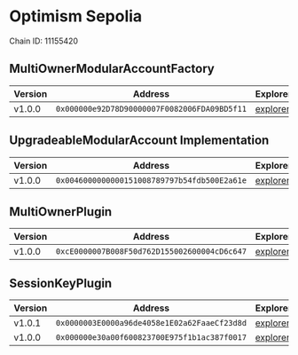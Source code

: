 # Optimism Sepolia

Chain ID: 11155420

## MultiOwnerModularAccountFactory

| Version | Address                                      | Explorer                                                                                             | Salt                         | Run                                                              |
| ------- | -------------------------------------------- | ---------------------------------------------------------------------------------------------------- | ---------------------------- | ---------------------------------------------------------------- |
| v1.0.0  | `0x000000e92D78D90000007F0082006FDA09BD5f11` | [explorer](https://sepolia-optimism.etherscan.io/address/0x000000e92D78D90000007F0082006FDA09BD5f11) | `0x5db157a188f31855e74efff3` | [run](../../broadcast/Deploy.s.sol/11155420/run-1707338797.json) |

## UpgradeableModularAccount Implementation

| Version | Address                                      | Explorer                                                                                             | Salt                         | Run                                                              |
| ------- | -------------------------------------------- | ---------------------------------------------------------------------------------------------------- | ---------------------------- | ---------------------------------------------------------------- |
| v1.0.0  | `0x0046000000000151008789797b54fdb500E2a61e` | [explorer](https://sepolia-optimism.etherscan.io/address/0x0046000000000151008789797b54fdb500E2a61e) | `0x3249843e32cfdd3724630092` | [run](../../broadcast/Deploy.s.sol/11155420/run-1707338797.json) |

## MultiOwnerPlugin

| Version | Address                                      | Explorer                                                                                             | Salt                         | Run                                                              |
| ------- | -------------------------------------------- | ---------------------------------------------------------------------------------------------------- | ---------------------------- | ---------------------------------------------------------------- |
| v1.0.0  | `0xcE0000007B008F50d762D155002600004cD6c647` | [explorer](https://sepolia-optimism.etherscan.io/address/0xcE0000007B008F50d762D155002600004cD6c647) | `0x9292f6fd68967e13eda2502d` | [run](../../broadcast/Deploy.s.sol/11155420/run-1707338797.json) |

## SessionKeyPlugin

| Version | Address                                      | Explorer                                                                                             | Salt                                                                 | Run                                                              |
| ------- | -------------------------------------------- | ---------------------------------------------------------------------------------------------------- | -------------------------------------------------------------------- | ---------------------------------------------------------------- |
| v1.0.1  | `0x0000003E0000a96de4058e1E02a62FaaeCf23d8d` | [explorer](https://sepolia-optimism.etherscan.io/address/0x0000003E0000a96de4058e1E02a62FaaeCf23d8d) | `0x4e59b44847b379578588920ca78fbf26c0b4956c1689983b8c7f38000288670c` | [run](../../broadcast/Deploy.s.sol/11155420/run-1708463381.json) |
| v1.0.0  | `0x000000e30a00f600823700E975f1b1ac387f0017` | [explorer](https://sepolia-optimism.etherscan.io/address/0x000000e30a00f600823700E975f1b1ac387f0017) | `0x27f40fd3b6cb45339dbcecac`                                         | [run](../../broadcast/Deploy.s.sol/11155420/run-1707338797.json) |
